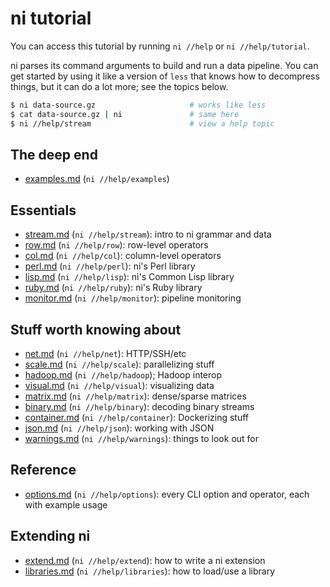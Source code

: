 # ni tutorial
You can access this tutorial by running `ni //help` or `ni //help/tutorial`.

ni parses its command arguments to build and run a data pipeline. You can get
started by using it like a version of `less` that knows how to decompress
things, but it can do a lot more; see the topics below.

```sh
$ ni data-source.gz                     # works like less
$ cat data-source.gz | ni               # same here
$ ni //help/stream                      # view a help topic
```

## The deep end
- [examples.md](examples.md) (`ni //help/examples`)

## Essentials
- [stream.md](stream.md)   (`ni //help/stream`):  intro to ni grammar and data
- [row.md](row.md)         (`ni //help/row`):     row-level operators
- [col.md](col.md)         (`ni //help/col`):     column-level operators
- [perl.md](perl.md)       (`ni //help/perl`):    ni's Perl library
- [lisp.md](lisp.md)       (`ni //help/lisp`):    ni's Common Lisp library
- [ruby.md](ruby.md)       (`ni //help/ruby`):    ni's Ruby library
- [monitor.md](monitor.md) (`ni //help/monitor`): pipeline monitoring

## Stuff worth knowing about
- [net.md](net.md)             (`ni //help/net`):       HTTP/SSH/etc
- [scale.md](scale.md)         (`ni //help/scale`):     parallelizing stuff
- [hadoop.md](hadoop.md)       (`ni //help/hadoop`);    Hadoop interop
- [visual.md](visual.md)       (`ni //help/visual`):    visualizing data
- [matrix.md](matrix.md)       (`ni //help/matrix`):    dense/sparse matrices
- [binary.md](binary.md)       (`ni //help/binary`):    decoding binary streams
- [container.md](container.md) (`ni //help/container`): Dockerizing stuff
- [json.md](json.md)           (`ni //help/json`):      working with JSON
- [warnings.md](warnings.md)   (`ni //help/warnings`):  things to look out for

## Reference
- [options.md](options.md) (`ni //help/options`): every CLI option and
  operator, each with example usage

## Extending ni
- [extend.md](extend.md)       (`ni //help/extend`):    how to write a ni
  extension
- [libraries.md](libraries.md) (`ni //help/libraries`): how to load/use a
  library

